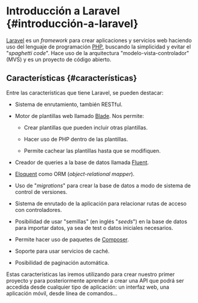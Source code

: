 
# Introducción a Laravel {#introducción-a-laravel}

[Laravel](https://laravel.com/) es un *framework* para crear aplicaciones y servicios web haciendo uso del lenguaje de programación [PHP](https://es.wikipedia.org/wiki/PHP), buscando la simplicidad y evitar el "*spaghetti code*". Hace uso de la arquitectura "modelo-vista-controlador" (MVS) y es un proyecto de código abierto.

## Características {#características}

Entre las características que tiene Laravel, se pueden destacar:

-   Sistema de enrutamiento, también RESTful.

-   Motor de plantillas web llamado [Blade](https://laravel.com/docs/11.x/blade). Nos permite:

    -   Crear plantillas que pueden incluir otras plantillas.

    -   Hacer uso de PHP dentro de las plantillas.

    -   Permite cachear las plantillas hasta que se modifiquen.

-   Creador de queries a la base de datos llamada [Fluent](https://laravel.com/docs/11.x/queries).

-   [Eloquent](https://laravel.com/docs/11.x/eloquent) como ORM (*object-relational mapper*).

-   Uso de "*migrations*" para crear la base de datos a modo de sistema de control de versiones.

-   Sistema de enrutado de la aplicación para relacionar rutas de acceso con controladores.

-   Posibilidad de usar "semillas" (en inglés "*seeds*") en la base de datos para importar datos, ya sea de test o datos iniciales necesarios.

-   Permite hacer uso de paquetes de [Composer](https://getcomposer.org/).

-   Soporte para usar servicios de caché.

-   Posibilidad de paginación automática.

Estas características las iremos utilizando para crear nuestro primer proyecto y para posteriormente aprender a crear una API que podrá ser accedida desde cualquier tipo de aplicación: un interfaz web, una aplicación móvil, desde línea de comandos\...
